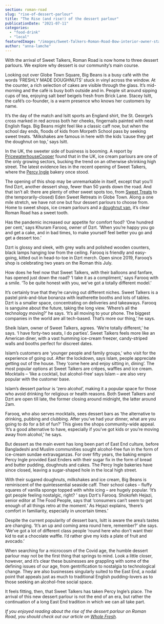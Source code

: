 ```yaml
---
section: roman-road
slug: "rise-of-dessert-parlour"
title: "The Rise (and rise!) of the dessert parlour"
publicationDate: "2021-07-11"
categories: 
  - "food-drink"
  - "local"
featuredImage: "/images/Sweet-Talkers-Roman-Road-Bow-interior-owner-staff.jpg"
author: "anna-lamche"
---
```


With the arrival of Sweet Talkers, Roman Road is now home to three dessert parlours. We explore why dessert is our community’s main course.

Looking out over Globe Town Square, Big Beans is a busy café with the words ‘FRESHLY MADE DOUGHNUTS’ stuck in vinyl across the window. At the counter, a rich selection of cakes are visible through the glass. It’s mid-morning and the café is busy both outside and in. People sit around sipping cups of tea, enjoying salt beef beigels fresh from Brick Lane. Stacey Isitt, the café’s co-founder, is a warm presence who knows her customers by name.

It’s the day of the match and Isitt sports an England shirt, the St. George’s cross marked in red across both her cheeks, fingernails painted with neat English flags. Big Beans might feel like a classic caff now, but when the school day ends, floods of kids from Morpeth School pass by seeking sweet treats. ‘Milkshakes are famous in here with the kids ’cause they get the doughnut on top,’ says Isitt.

In the UK, the sweeter side of business is booming. A report by [PricewaterhouseCooper](https://www.bbc.co.uk/news/business-43709812) found that in the UK, ice cream parlours are one of the only growing sectors, bucking the trend on an otherwise shrinking high street. The latest evidence lies in the recent opening of Sweet Talkers, where the [Percy Ingle](https://romanroadlondon.com/east-end-bakery-percy-ingles-closing-tribute/) bakery once stood.

The opening of this shop may be unremarkable in itself, except that you’ll find Dzrt, another dessert shop, fewer than 50 yards down the road. And that isn’t all: there are plenty of other sweet spots too, from [Sweet Treats](https://romanroadlondon.com/sweet-treats-sweet-shop/) to (the temporarily-closed) Eden Sweet Retreats in Globe Town. Along a one mile stretch, we have not one but four dessert parlours to choose from. Home to sweet shops, ice cream parlours and a [doughnut van](https://romanroadlondon.com/candi-donut-co-roman-road-market/), it’s clear Roman Road has a sweet tooth.

Has the pandemic increased our appetite for comfort food? ‘One hundred per cent,’ says Khuram Farooq, owner of Dzrt. ‘When you’re happy you go and get a cake, and in bad times, to make yourself feel better you go and get a dessert too.’

Dzrt is glossy and sleek, with grey walls and polished wooden counters, black lamps hanging low from the ceiling. Farooq is friendly and easy-going, kitted out in head-to-toe in Dzrt merch. Open since 2019, Farooq’s shop is celebrating two years on the Roman this July.

How does he feel now that Sweet Talkers, with their balloons and fanfare, has opened just down the road? ‘I take it as a compliment,’ says Farooq with a smile. ‘To be quite honest with you, we’ve got a totally different model.’ 

It’s certainly true that they’re carving out different niches. Sweet Talkers is a pastel pink-and-blue bonanza with leatherette booths and lots of tables. Dzrt is a smaller space, concentrating on deliveries and takeaways. Farooq is sanguine about the future, taking the long view. ‘Where’s all the technology moving?’ he says. ‘It’s all moving to your phone. The biggest companies in the world are all tech-based. That’s more our thing,’ he says.

Sheik Islam, owner of Sweet Talkers, agrees. ‘We’re totally different,’ he says. ‘I have forty-two seats, I do parties’. Sweet Talkers feels more like an American diner, with a vast humming ice-cream freezer, candy-striped walls and booths perfect for discreet dates.

Islam’s customers are ‘younger people and family groups,’ who visit for the experience of going out. After the lockdown, says Islam, people appreciate getting out of the house. They ‘come here and enjoy sitting in, dining’. The most popular options at Sweet Talkers are crêpes, waffles and ice cream. Mocktails – ‘like a cocktail, but alcohol-free’ says Islam – are also very popular with the customer base.

Islam’s dessert parlour is ‘zero alcohol’, making it a popular space for those who avoid drinking for religious or health reasons. Both Sweet Talkers and Dzrt are open till late, the former closing around midnight, the latter around 2am. 

Farooq, who also serves mocktails, sees dessert bars as ‘the alternative to drinking, pubbing and clubbing. After you’ve had your dinner, what are you going to do for a bit of fun?’ This gives the shops community-wide appeal. ‘It’s a good alternative to have, especially if you’ve got kids or you’re moving away from alcohol,’ he says.

But dessert as the main event has long been part of East End culture, before Bangladeshi and Muslim communities sought alcohol-free fun in the form of ice-cream sundae extravaganzas. For over fifty years, the baking empire Percy Ingle provided East Enders with their sugar fix in the form of bread and butter pudding, doughnuts and cakes. The Percy Ingle bakeries have since closed, leaving a sugar-shaped hole in the local high street.

With their sugared doughnuts, milkshakes and ice cream, Big Beans is reminiscent of the quintessential seaside caff. Their school cakes – fluffy squares of vanilla sponge topped with white icing – are hugely popular. ‘It’s got people feeling nostalgic, right? ’ says Dzrt's Farooq. Shokofeh Hejazi, senior editor at The Food People, says that ‘consumers can’t seem to get enough of all things retro at the moment.’ As Hejazi explains, ‘there’s comfort in familiarity, especially in uncertain times.’

Despite the current popularity of dessert bars, Isitt is aware the area’s tastes are changing. ‘It’s an up and coming area round here, remember?’ she says. ‘We’ve got a lot of different class people ’round here who don’t want their kid to eat a chocolate waffle. I’d rather give my kids a plate of fruit and avocado.’

When searching for a microcosm of the Covid age, the humble dessert parlour may not be the first thing that springs to mind. Look a little closer, however, and it’s clear these businesses are grappling with some of the defining issues of our age, from gentrification to nostalgia to technological change. They are also businesses singularly suited to the East End, a nodal point that appeals just as much to traditional English pudding-lovers as to those seeking an alcohol-free social space.

It feels fitting, then, that Sweet Talkers has taken Percy Ingle’s place. The arrival of this new dessert parlour is not the end of an era, but rather the continuation of a long East End tradition in which we can all take part.

_If you enjoyed reading about the rise of the dessert parlour on Roman Road, you should check out our article on [Whole Fresh](https://romanroadlondon.com/whole-fresh-roman-road-bow-opens/)._
